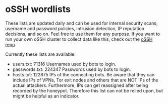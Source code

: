 # oSSH wordlists
These lists are updated daily and can be used for internal security scans, username and password policies, intrusion detection, IP reputation decisions, and so on. Feel free to use them for any purpose. If you want to run your own oSSH cluster to collect data like this, check out the [oSSH repo](https://github.com/toxyl/ossh).  

Currently these lists are available:  
- users.txt: 71316                                                                                                                                                                                                                                                                                                                                            Usernames used by bots to login. 
- passwords.txt: 224347                                                                                                                                                                                                                                                                                                                                            Passwords used by bots to login. 
- hosts.txt: 122875                                                                                                                                                                                                                                                                                                                                            IPs of the connecting bots. Be aware that they can include IPs of VPNs, Tor exit nodes and others that are NOT IPs of the actual attackers. Furthermore, IPs can get reassigned after being recorded by the honeypot. Therefore this list can not be relied upon, but might be helpful as an indicator.
